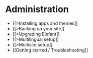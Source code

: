 # Administration

* [[>Installing apps and themes]]
* [[>Backing up your site]]
* [[>Upgrading Elefant]]
* [[>Multilingual setup]]
* [[>Multisite setup]]
* [[Getting started / Troubleshooting]]
